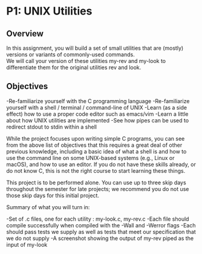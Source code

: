 # P1: UNIX Utilities

## Overview
In this assignment, you will build a set of small utilities that are (mostly) versions or variants of commonly-used commands.  
We will call your version of these utilities  my-rev and my-look to differentiate them for the original utilities rev and look.

## Objectives
-Re-familiarize yourself with the C programming language
-Re-familiarize yourself with a shell / terminal / command-line of UNIX
-Learn (as a side effect) how to use a proper code editor such as emacs/vim
-Learn a little about how UNIX utilities are implemented
-See how pipes can be used to redirect stdout to stdin within a shell

While the project focuses upon writing simple C programs, you can see from the above list of objectives that this requires a great deal  of other previous knowledge, including a basic idea of what a shell is and how to use the command line on some UNIX-based systems (e.g., Linux or macOS), and how to use an editor.  If you do not have these skills already, or do not know C, this is not the right course to start learning these things.

This project is to be performed alone.  You can use up to three skip days throughout the semester for late projects; we recommend you do not use those skip days for this initial project.

Summary of what you will turn in:

-Set of .c files, one for each utility :  my-look.c, my-rev.c
-Each file should compile successfully when compiled with the -Wall and -Werror flags
-Each should pass tests we supply as well as tests that meet our specification that we do not supply
-A screenshot showing the output of my-rev piped as the input of my-look
